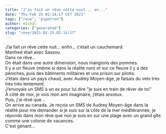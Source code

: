 ```yaml
---
title: "J’ai fait un rêve cette nuit... en..."
date: "Thu Feb 25 02:14:17 CET 2021"
tags: ["reve", "pipotron"]
author: m1ch3l
categories: ["generated"]
slug: "reve/2021-02-25-02:14:17"
---
```


J’ai fait un rêve cette nuit... enfin... c’etait un cauchemard.<br>
Manfred était avec Sassou.<br>
Dans ce rêve...<br>
On était dans une autre dimension, nous mangions des pommes.<br>
Il y a un fleuve (même si dans la réalité non) et sur ce fleuve il y a des péniches, puis des bâtiments militaires et une prison sur pilotis.<br>
J’étais dans un pays chaud, avec Audrey Moyen-âge, je faisais du velo très très très lentement.<br>
J’envoyais un SMS à un ex pour lui dire "je suis en train de rêver de toi"<br>
À côté de moi, je vois mon ami imaginaire, j’étais anxieux.<br>
Puis, j'ai rêvé que...<br>
On arrive au canada. Je reçois un SMS de Audrey Moyen-âge dans la réalité pour me demander si je suis sur la côte de la mer méditérannée, je réponds dans mon rêve que non je suis en sur une plage avec un grand gîte comme une colonie de vacances.<br>
C'est génant...<br>
